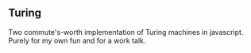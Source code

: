 Turing
------

Two commute's-worth implementation of Turing machines in javascript. Purely for my own fun and for a work talk.

